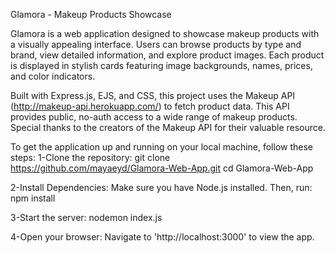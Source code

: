 Glamora - Makeup Products Showcase

Glamora is a web application designed to showcase makeup products with a visually appealing interface. Users can browse products by type and brand, view detailed information, and explore product images. Each product is displayed in stylish cards featuring image backgrounds, names, prices, and color indicators.

Built with Express.js, EJS, and CSS, this project uses the Makeup API (http://makeup-api.herokuapp.com/) to fetch product data. This API provides public, no-auth access to a wide range of makeup products. Special thanks to the creators of the Makeup API for their valuable resource.

To get the application up and running on your local machine, follow these steps:
1-Clone the repository:
git clone https://github.com/mayaeyd/Glamora-Web-App.git
cd Glamora-Web-App

2-Install Dependencies:
Make sure you have Node.js installed. Then, run:
npm install

3-Start the server:
nodemon index.js

4-Open your browser:
Navigate to 'http://localhost:3000' to view the app.
